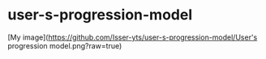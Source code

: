 # user-s-progression-model

[My image](https://github.com/Isser-yts/user-s-progression-model/User's progression model.png?raw=true)
